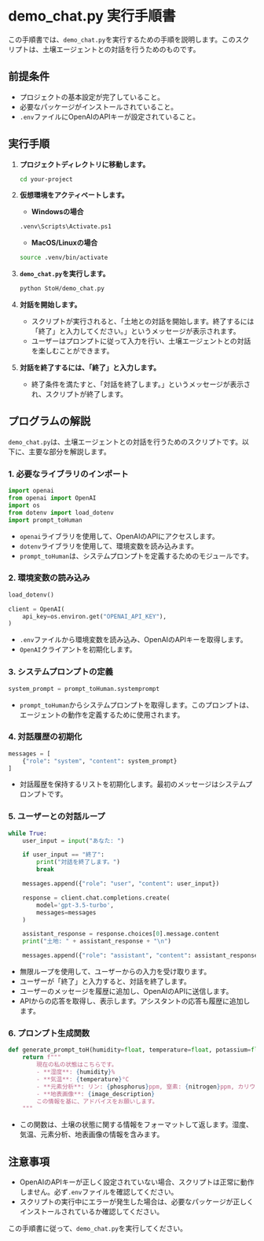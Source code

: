 # demo_chat.py 実行手順書

この手順書では、`demo_chat.py`を実行するための手順を説明します。このスクリプトは、土壌エージェントとの対話を行うためのものです。

## 前提条件

- プロジェクトの基本設定が完了していること。
- 必要なパッケージがインストールされていること。
- `.env`ファイルにOpenAIのAPIキーが設定されていること。

## 実行手順

1. **プロジェクトディレクトリに移動します。**
    ```sh
    cd your-project
    ```

2. **仮想環境をアクティベートします。**

   - **Windowsの場合**
    ```sh
    .venv\Scripts\Activate.ps1
    ```

   - **MacOS/Linuxの場合**
    ```sh
    source .venv/bin/activate
    ```

3. **`demo_chat.py`を実行します。**
    ```sh
    python StoH/demo_chat.py
    ```

4. **対話を開始します。**
   - スクリプトが実行されると、「土地との対話を開始します。終了するには「終了」と入力してください。」というメッセージが表示されます。
   - ユーザーはプロンプトに従って入力を行い、土壌エージェントとの対話を楽しむことができます。

5. **対話を終了するには、「終了」と入力します。**
   - 終了条件を満たすと、「対話を終了します。」というメッセージが表示され、スクリプトが終了します。

## プログラムの解説

`demo_chat.py`は、土壌エージェントとの対話を行うためのスクリプトです。以下に、主要な部分を解説します。

### 1. 必要なライブラリのインポート

```python
import openai
from openai import OpenAI
import os
from dotenv import load_dotenv
import prompt_toHuman
```

- `openai`ライブラリを使用して、OpenAIのAPIにアクセスします。
- `dotenv`ライブラリを使用して、環境変数を読み込みます。
- `prompt_toHuman`は、システムプロンプトを定義するためのモジュールです。

### 2. 環境変数の読み込み

```python
load_dotenv()

client = OpenAI(
    api_key=os.environ.get("OPENAI_API_KEY"),
)
```

- `.env`ファイルから環境変数を読み込み、OpenAIのAPIキーを取得します。
- `OpenAI`クライアントを初期化します。

### 3. システムプロンプトの定義

```python
system_prompt = prompt_toHuman.systemprompt
```

- `prompt_toHuman`からシステムプロンプトを取得します。このプロンプトは、エージェントの動作を定義するために使用されます。

### 4. 対話履歴の初期化

```python
messages = [
    {"role": "system", "content": system_prompt}
]
```

- 対話履歴を保持するリストを初期化します。最初のメッセージはシステムプロンプトです。

### 5. ユーザーとの対話ループ

```python
while True:
    user_input = input("あなた: ")

    if user_input == "終了":
        print("対話を終了します。")
        break

    messages.append({"role": "user", "content": user_input})

    response = client.chat.completions.create(
        model='gpt-3.5-turbo',
        messages=messages
    )

    assistant_response = response.choices[0].message.content 
    print("土地: " + assistant_response + "\n")

    messages.append({"role": "assistant", "content": assistant_response})
```

- 無限ループを使用して、ユーザーからの入力を受け取ります。
- ユーザーが「終了」と入力すると、対話を終了します。
- ユーザーのメッセージを履歴に追加し、OpenAIのAPIに送信します。
- APIからの応答を取得し、表示します。アシスタントの応答も履歴に追加します。

### 6. プロンプト生成関数

```python
def generate_prompt_toH(humidity=float, temperature=float, potassium=float, phosphorus=float, nitrogen=float, image_description=str):
    return f"""
        現在の私の状態はこちらです。
        - **湿度**: {humidity}%
        - **気温**: {temperature}°C
        - **元素分析**: リン: {phosphorus}ppm, 窒素: {nitrogen}ppm, カリウム: {potassium}ppm
        - **地表画像**: {image_description}
        この情報を基に、アドバイスをお願いします。
    """
```

- この関数は、土壌の状態に関する情報をフォーマットして返します。湿度、気温、元素分析、地表画像の情報を含みます。

## 注意事項

- OpenAIのAPIキーが正しく設定されていない場合、スクリプトは正常に動作しません。必ず`.env`ファイルを確認してください。
- スクリプトの実行中にエラーが発生した場合は、必要なパッケージが正しくインストールされているか確認してください。

この手順書に従って、`demo_chat.py`を実行してください。